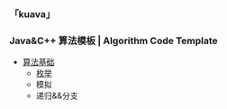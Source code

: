 ### 「kuava」

### Java&C++ 算法模板 | Algorithm Code Template

- [算法基础](src/template/Java/a算法基础)
  - [枚举](src/template/Java/a算法基础/A1枚举.java)
  - 模拟
  - 递归&&分支
